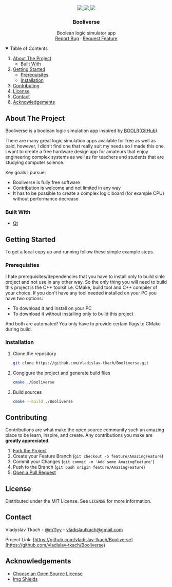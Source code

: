 <!-- PHONY HEADING FOR CODE LINTER -->
<h1 hidden></h1>

<p align="center">
  <a href="https://github.com/vladislav-tkach/Booliverse/blob/main/LICENSE">
    <img src="https://img.shields.io/github/license/vladislav-tkach/Booliverse">
  </a>
  <a href="https://github.com/marketplace/actions/super-linter">
    <img src="https://github.com/vladislav-tkach/Booliverse/workflows/Run%20Super-Linter/badge.svg?&colorB=555">
  </a>
  <a href="https://www.linkedin.com/in/vladyslav-tkach/">
    <img src="https://img.shields.io/badge/-LinkedIn-black.svg?&logo=linkedin&colorB=555">
  </a>
</p>



<!-- PROJECT LOGO -->
<p align="center">
  <h3 align="center">Booliverse</h3>

  <p align="center">
    Boolean logic simulator app
    <br />
    <a href="https://github.com/othneildrew/Best-README-Template/issues">Report Bug</a>
    ·
    <a href="https://github.com/othneildrew/Best-README-Template/issues">Request Feature</a>
  </p>
</p>



<!-- TABLE OF CONTENTS -->
<details open="open">
  <summary>Table of Contents</summary>
  <ol>
    <li>
      <a href="#about-the-project">About The Project</a>
      <ul>
        <li><a href="#built-with">Built With</a></li>
      </ul>
    </li>
    <li>
      <a href="#getting-started">Getting Started</a>
      <ul>
        <li><a href="#prerequisites">Prerequisites</a></li>
        <li><a href="#installation">Installation</a></li>
      </ul>
    </li>
    <li><a href="#contributing">Contributing</a></li>
    <li><a href="#license">License</a></li>
    <li><a href="#contact">Contact</a></li>
    <li><a href="#acknowledgements">Acknowledgements</a></li>
  </ol>
</details>



<!-- ABOUT THE PROJECT -->
## About The Project

Booliverse is a boolean logic simulation app inspired by [BOOLR](http://boolr.me/)([GitHub](https://github.com/GGBRW/BOOLR)).

There are many great logic simulation apps available for free as well as paid, however, I didn't find one that really suit my needs so I made this one. I want to create a free hardware design app for amateurs that enjoy engineering complex systems as well as for teachers and students that are studying computer science.

Key goals I pursue:
* Booliverse is fully free software
* Contribution is welcome and not limited in any way
* It has to be possible to create a complex logic board (for example CPU) without performance decrease

### Built With

* [Qt](https://www.qt.io/)



<!-- GETTING STARTED -->
## Getting Started

To get a local copy up and running follow these simple example steps.

### Prerequisites

I hate prerequisites/dependencies that you have to install only to build sinle project and not use in any other way. So the only thing you will need to build this project is the C++ toolkit i.e. CMake, build tool and C++ compiler of your choice. If you don't have any tool needed installed on your PC you have two options:
* To download it and install on your PC
* To download it without installing only to build this project

And both are automated! You only have to provide certain flags to CMake during build.

### Installation

1. Clone the repository
   ```sh
   git clone https://github.com/vladislav-tkach/Booliverse.git
   ```
2. Congigure the project and generate build files
   ```sh
   cmake ./Booliverse
   ```
3. Build sources
   ```sh
   cmake --build ./Booliverse
   ```



<!-- CONTRIBUTING -->
## Contributing

Contributions are what make the open source community such an amazing place to be learn, inspire, and create. Any contributions you make are **greatly appreciated**.

1. [Fork the Project](https://docs.github.com/en/get-started/quickstart/fork-a-repo)
2. Create your Feature Branch (`git checkout -b feature/AmazingFeature`)
3. Commit your Changes (`git commit -m 'Add some AmazingFeature'`)
4. Push to the Branch (`git push origin feature/AmazingFeature`)
5. [Open a Pull Request](https://docs.github.com/en/pull-requests/collaborating-with-pull-requests/proposing-changes-to-your-work-with-pull-requests/creating-a-pull-request)



<!-- LICENSE -->
## License

Distributed under the MIT License. See `LICENSE` for more information.



<!-- CONTACT -->
## Contact

Vladyslav Tkach - [@m11yy](https://t.me/m11yy) - vladislautkach@gmail.com

Project Link: [https://github.com/vladislav-tkach/Booliverse](https://github.com/vladislav-tkach/Booliverse)



<!-- ACKNOWLEDGEMENTS -->
## Acknowledgements
* [Choose an Open Source License](https://choosealicense.com)
* [Img Shields](https://shields.io)